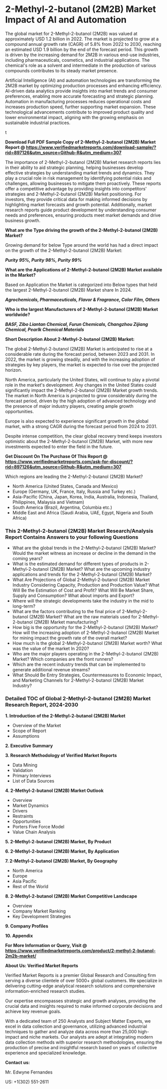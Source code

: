 <meta name="title" content="Global 2-Methyl-2-butanol (2M2B) Market Impact of AI and Automation"><meta name="description" content="The global market for 2-Methyl-2-butanol (2M2B) was valued at approximately USD 1.2 billion in 2022. The market is projected to grow at a compound annual growth rate ("><meta name="title" content="2-Methyl-2-butanol (2M2B) Market Size, Share, Scope, Trends, Growth, Opportunities, Analysis, Forecast"><h1>2-Methyl-2-butanol (2M2B) Market Impact of AI and Automation</h1><p>The global market for 2-Methyl-2-butanol (2M2B) was valued at approximately USD 1.2 billion in 2022. The market is projected to grow at a compound annual growth rate (CAGR) of 5.8% from 2022 to 2030, reaching an estimated USD 1.9 billion by the end of the forecast period. This growth is driven by the increasing demand for 2M2B in various end-use industries, including pharmaceuticals, cosmetics, and industrial applications. The chemical's role as a solvent and intermediate in the production of various compounds contributes to its steady market presence.</p><p>Artificial Intelligence (AI) and automation technologies are transforming the 2M2B market by optimizing production processes and enhancing efficiency. AI-driven data analytics provide insights into market trends and consumer preferences, enabling more accurate forecasting and strategic planning. Automation in manufacturing processes reduces operational costs and increases production speed, further supporting market expansion. These technological advancements contribute to improved product quality and lower environmental impact, aligning with the growing emphasis on sustainable industrial practices.</p>t</p><p id="" class=""><strong>Download Full PDF Sample Copy of 2-Methyl-2-butanol (2M2B) Market Report @ <a href="https://www.verifiedmarketreports.com/download-sample/?rid=897126&utm_source=Github-R&utm_medium=307" target="_blank">https://www.verifiedmarketreports.com/download-sample/?rid=897126&utm_source=Github-R&utm_medium=307</a></strong></p><p>The importance of&nbsp;2-Methyl-2-butanol (2M2B) Market research reports lies in their ability to aid strategic planning, helping businesses develop effective strategies by understanding market trends and dynamics. They play a crucial role in risk management by identifying potential risks and challenges, allowing businesses to mitigate them proactively. These reports offer a competitive advantage by providing insights into competitors' strategies and 2-Methyl-2-butanol (2M2B) Market positioning. For investors, they provide critical data for making informed decisions by highlighting market forecasts and growth potential. Additionally, market research reports guide product development by understanding consumer needs and preferences, ensuring products meet market demands and drive business growth.</p><p><strong>What are the&nbsp;Type driving the growth of the 2-Methyl-2-butanol (2M2B) Market?</strong></p><p id="" class="">Growing demand for below Type around the world has had a direct impact on the growth of the 2-Methyl-2-butanol (2M2B) Market:</p><em><strong>Purity 95%, Purity 98%, Purity 99%</strong></em></p><strong>What are the&nbsp;Applications&nbsp;of 2-Methyl-2-butanol (2M2B) Market available in the Market?</strong></p><p id="" class="">Based on Application the Market is categorized into Below types that held the largest 2-Methyl-2-butanol (2M2B) Market share In 2024.</p><em><strong>Agrochemicals, Pharmaceuticals, Flavor & Fragrance, Color Film, Others</strong></em></p><strong>Who is the largest Manufacturers of 2-Methyl-2-butanol (2M2B) Market worldwide?</strong></p><p><em><strong>BASF, Zibo Liantan Chemical, Furun Chemicals, Changzhou Zijiang Chemical, Pearlk Chemical Materials</strong></em></p><p id="" class=""><strong>Short Description About 2-Methyl-2-butanol (2M2B) Market:</strong></p><p>The global 2-Methyl-2-butanol (2M2B) Market is anticipated to rise at a considerable rate during the forecast period, between 2023 and 2031. In 2022, the market is growing steadily, and with the increasing adoption of strategies by key players, the market is expected to rise over the projected horizon.</p><p>North America, particularly the United States, will continue to play a pivotal role in the market's development. Any changes in the United States could significantly impact the 2-Methyl-2-butanol (2M2B) Market growth trends. The market in North America is projected to grow considerably during the forecast period, driven by the high adoption of advanced technology and the presence of major industry players, creating ample growth opportunities.</p><p>Europe is also expected to experience significant growth in the global market, with a strong CAGR during the forecast period from 2024 to 2031.</p><p>Despite intense competition, the clear global recovery trend keeps investors optimistic about the 2-Methyl-2-butanol (2M2B) Market, with more new investments expected to enter the field in the future.</p><p id="" class=""><strong>Get Discount On The Purchase Of This Report @ <a href="https://www.verifiedmarketreports.com/ask-for-discount/?rid=897126&utm_source=Github-R&utm_medium=307" target="_blank">https://www.verifiedmarketreports.com/ask-for-discount/?rid=897126&utm_source=Github-R&utm_medium=307</a></strong></p>Which regions are leading the 2-Methyl-2-butanol (2M2B) Market?</p><ul><li>North America (United States, Canada and Mexico)</li><li>Europe (Germany, UK, France, Italy, Russia and Turkey etc.)</li><li>Asia-Pacific (China, Japan, Korea, India, Australia, Indonesia, Thailand, Philippines, Malaysia and Vietnam)</li><li>South America (Brazil, Argentina, Columbia etc.)</li><li>Middle East and Africa (Saudi Arabia, UAE, Egypt, Nigeria and South Africa)</li></ul><h3 id="" class="">This 2-Methyl-2-butanol (2M2B) Market Research/Analysis Report Contains Answers to your following Questions</h3><ul><li>What are the global trends in the 2-Methyl-2-butanol (2M2B) Market? Would the market witness an increase or decline in the demand in the coming years?</li><li>What is the estimated demand for different types of products in 2-Methyl-2-butanol (2M2B) Market? What are the upcoming industry applications and trends for the 2-Methyl-2-butanol (2M2B) Market?</li><li>What Are Projections of Global 2-Methyl-2-butanol (2M2B) Market Industry Considering Capacity, Production and Production Value? What Will Be the Estimation of Cost and Profit? What Will Be Market Share, Supply and Consumption? What about imports and Export?</li><li>Where will the strategic developments take the industry in the mid to long-term?</li><li>What are the factors contributing to the final price of 2-Methyl-2-butanol (2M2B) Market? What are the raw materials used for 2-Methyl-2-butanol (2M2B) Market manufacturing?</li><li>How big is the opportunity for the 2-Methyl-2-butanol (2M2B) Market? How will the increasing adoption of 2-Methyl-2-butanol (2M2B) Market for mining impact the growth rate of the overall market?</li><li>How much is the global 2-Methyl-2-butanol (2M2B) Market worth? What was the value of the market In 2020?</li><li>Who are the major players operating in the 2-Methyl-2-butanol (2M2B) Market? Which companies are the front runners?</li><li>Which are the recent industry trends that can be implemented to generate additional revenue streams?</li><li>What Should Be Entry Strategies, Countermeasures to Economic Impact, and Marketing Channels for 2-Methyl-2-butanol (2M2B) Market Industry?</li></ul><h3 id="" class="">Detailed TOC of Global 2-Methyl-2-butanol (2M2B) Market Research Report, 2024-2030</h3><p id="" class=""><strong>1. Introduction of the 2-Methyl-2-butanol (2M2B) Market</strong></p><ul><li>Overview of the Market</li><li>Scope of Report</li><li>Assumptions</li></ul><p id="" class=""><strong>2. Executive Summary</strong></p><p id="" class=""><strong>3. Research Methodology of Verified Market Reports</strong></p><ul><li>Data Mining</li><li>Validation</li><li>Primary Interviews</li><li>List of Data Sources</li></ul><p id="" class=""><strong>4. 2-Methyl-2-butanol (2M2B) Market Outlook</strong></p><ul><li>Overview</li><li>Market Dynamics</li><li>Drivers</li><li>Restraints</li><li>Opportunities</li><li>Porters Five Force Model</li><li>Value Chain Analysis</li></ul><p id="" class=""><strong>5. 2-Methyl-2-butanol (2M2B) Market, By Product</strong></p><p id="" class=""><strong>6. 2-Methyl-2-butanol (2M2B) Market, By Application</strong></p><p id="" class=""><strong>7. 2-Methyl-2-butanol (2M2B) Market, By Geography</strong></p><ul><li>North America</li><li>Europe</li><li>Asia Pacific</li><li>Rest of the World</li></ul><p id="" class=""><strong>8. 2-Methyl-2-butanol (2M2B) Market Competitive Landscape</strong></p><ul><li>Overview</li><li>Company Market Ranking</li><li>Key Development Strategies</li></ul><p id="" class=""><strong>9. Company Profiles</strong></p><p id="" class=""><strong>10. Appendix</strong></p><p id="" class=""><strong>For More Information or Query, Visit @ <a href="https://www.verifiedmarketreports.com/product/2-methyl-2-butanol-2m2b-market/" target="_blank">https://www.verifiedmarketreports.com/product/2-methyl-2-butanol-2m2b-market/</a></strong></p><p id="" class=""><strong>About Us: Verified Market Reports</strong></p><p id="" class="">Verified Market Reports is a premier Global Research and Consulting firm serving a diverse clientele of over 5000+ global customers. We specialize in delivering cutting-edge analytical research solutions and comprehensive information-enriched research studies.</p><p id="" class="">Our expertise encompasses strategic and growth analyses, providing the crucial data and insights required to make informed corporate decisions and achieve key revenue goals.</p><p id="" class="">With a dedicated team of 250 Analysts and Subject Matter Experts, we excel in data collection and governance, utilizing advanced industrial techniques to gather and analyze data across more than 25,000 high-impact and niche markets. Our analysts are adept at integrating modern data collection methods with superior research methodologies, ensuring the production of precise and insightful research based on years of collective experience and specialized knowledge.</p><p id="" class=""><strong>Contact us:</strong></p><p id="" class="">Mr. Edwyne Fernandes</p><p id="" class="">US: +1(302) 551-2611</p>